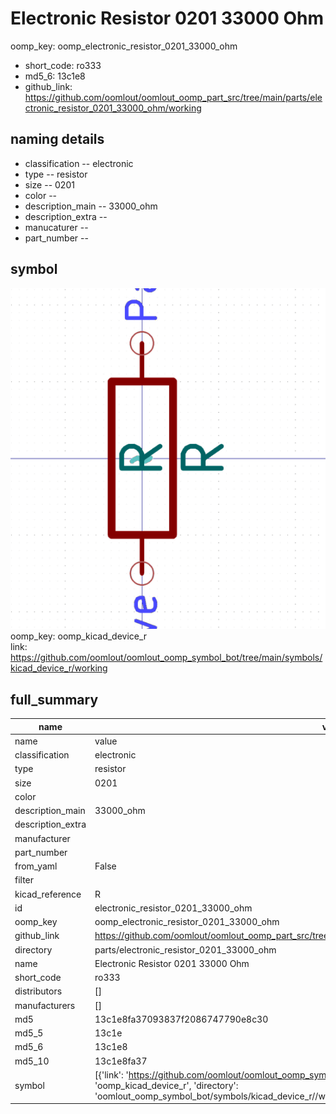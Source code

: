 # Electronic Resistor 0201 33000 Ohm
oomp_key: oomp_electronic_resistor_0201_33000_ohm 

  
* short_code: ro333
* md5_6: 13c1e8  
* github_link: https://github.com/oomlout/oomlout_oomp_part_src/tree/main/parts/electronic_resistor_0201_33000_ohm/working  
## naming details
* classification -- electronic
* type -- resistor
* size -- 0201
* color -- 
* description_main -- 33000_ohm
* description_extra -- 
* manucaturer -- 
* part_number -- 



## symbol

![](symbol/0/working/working_600.png)  
oomp_key: oomp_kicad_device_r  
link: https://github.com/oomlout/oomlout_oomp_symbol_bot/tree/main/symbols/kicad_device_r/working  


## full_summary
| name | value | 
| --- | --- | 
| name | value | 
| classification | electronic | 
| type | resistor | 
| size | 0201 | 
| color |  | 
| description_main | 33000_ohm | 
| description_extra |  | 
| manufacturer |  | 
| part_number |  | 
| from_yaml | False | 
| filter |  | 
| kicad_reference | R | 
| id | electronic_resistor_0201_33000_ohm | 
| oomp_key | oomp_electronic_resistor_0201_33000_ohm | 
| github_link | https://github.com/oomlout/oomlout_oomp_part_src/tree/main/parts/electronic_resistor_0201_33000_ohm/working | 
| directory | parts/electronic_resistor_0201_33000_ohm | 
| name | Electronic Resistor 0201 33000 Ohm | 
| short_code | ro333 | 
| distributors | [] | 
| manufacturers | [] | 
| md5 | 13c1e8fa37093837f2086747790e8c30 | 
| md5_5 | 13c1e | 
| md5_6 | 13c1e8 | 
| md5_10 | 13c1e8fa37 | 
| symbol | [{'link': 'https://github.com/oomlout/oomlout_oomp_symbol_bot/tree/main/symbols/kicad_device_r', 'oomp_key': 'oomp_kicad_device_r', 'directory': 'oomlout_oomp_symbol_bot/symbols/kicad_device_r//working/working.kicad_sym'}] | 
